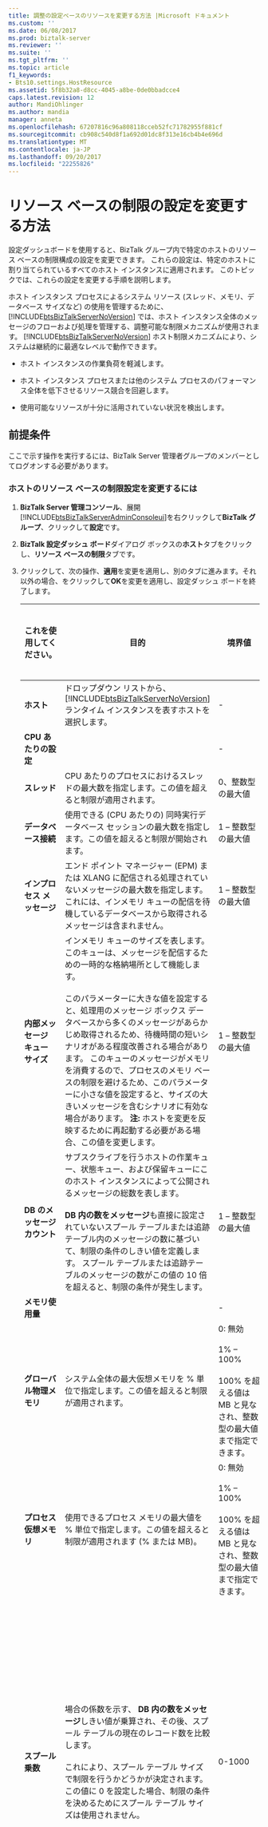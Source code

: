 ```yaml
---
title: 調整の設定ベースのリソースを変更する方法 |Microsoft ドキュメント
ms.custom: ''
ms.date: 06/08/2017
ms.prod: biztalk-server
ms.reviewer: ''
ms.suite: ''
ms.tgt_pltfrm: ''
ms.topic: article
f1_keywords:
- Bts10.settings.HostResource
ms.assetid: 5f8b32a8-d8cc-4045-a8be-0de0bbadcce4
caps.latest.revision: 12
author: MandiOhlinger
ms.author: mandia
manager: anneta
ms.openlocfilehash: 67207816c96a808118cceb52fc71782955f881cf
ms.sourcegitcommit: cb908c540d8f1a692d01dc8f313e16cb4b4e696d
ms.translationtype: MT
ms.contentlocale: ja-JP
ms.lasthandoff: 09/20/2017
ms.locfileid: "22255826"
---
```

# <a name="how-to-modify-resource-based-throttling-settings"></a>リソース ベースの制限の設定を変更する方法
設定ダッシュボードを使用すると、BizTalk グループ内で特定のホストのリソース ベースの制限構成の設定を変更できます。 これらの設定は、特定のホストに割り当てられているすべてのホスト インスタンスに適用されます。 このトピックでは、これらの設定を変更する手順を説明します。  
  
 ホスト インスタンス プロセスによるシステム リソース (スレッド、メモリ、データベース サイズなど) の使用を管理するために、[!INCLUDE[btsBizTalkServerNoVersion](../includes/btsbiztalkservernoversion-md.md)] では、ホスト インスタンス全体のメッセージのフローおよび処理を管理する、調整可能な制限メカニズムが使用されます。 [!INCLUDE[btsBizTalkServerNoVersion](../includes/btsbiztalkservernoversion-md.md)] ホスト制限メカニズムにより、システムは継続的に最適なレベルで動作できます。  
  
-   ホスト インスタンスの作業負荷を軽減します。  
  
-   ホスト インスタンス プロセスまたは他のシステム プロセスのパフォーマンス全体を低下させるリソース競合を回避します。  
  
-   使用可能なリソースが十分に活用されていない状況を検出します。  
  
## <a name="prerequisites"></a>前提条件  
 ここで示す操作を実行するには、BizTalk Server 管理者グループのメンバーとしてログオンする必要があります。  
  
### <a name="to-modify-the-resource-based-throttling-settings-of-a-host"></a>ホストのリソース ベースの制限設定を変更するには  
  
1.  **BizTalk Server 管理コンソール**、展開[!INCLUDE[btsBizTalkServerAdminConsoleui](../includes/btsbiztalkserveradminconsoleui-md.md)]を右クリックして**BizTalk グループ**、クリックして**設定**です。  
  
2.  **BizTalk 設定ダッシュ ボード**ダイアログ ボックスの**ホスト**タブをクリックし、**リソース ベースの制限**タブです。  
  
3.  クリックして、次の操作、**適用**を変更を適用し、別のタブに進みます。それ以外の場合、をクリックして**OK**を変更を適用し、設定ダッシュ ボードを終了します。  
  
    |**これを使用してください。**|目的|境界値|既定値|アップグレード ロジック|  
    |------------------|----------------|---------------------|-------------------|-------------------|  
    |**ホスト**|ドロップダウン リストから、[!INCLUDE[btsBizTalkServerNoVersion](../includes/btsbiztalkservernoversion-md.md)] ランタイム インスタンスを表すホストを選択します。|-|-|-|  
    |**CPU あたりの設定**||-|-|-|  
    |**スレッド**|CPU あたりのプロセスにおけるスレッドの最大数を指定します。この値を超えると制限が適用されます。|0、整数型の最大値|0|-|  
    |**データベース接続**|使用できる (CPU あたりの) 同時実行データベース セッションの最大数を指定します。この値を超えると制限が開始されます。|1 – 整数型の最大値|0|-|  
    |**インプロセス メッセージ**|エンド ポイント マネージャー (EPM) または XLANG に配信される処理されていないメッセージの最大数を指定します。 これには、インメモリ キューの配信を待機しているデータベースから取得されるメッセージは含まれません。|1 – 整数型の最大値|1000|-|  
    |**内部メッセージ キュー サイズ**|インメモリ キューのサイズを表します。 このキューは、メッセージを配信するための一時的な格納場所として機能します。<br /><br /> このパラメーターに大きな値を設定すると、処理用のメッセージ ボックス データベースから多くのメッセージがあらかじめ取得されるため、待機時間の短いシナリオがある程度改善される場合があります。 このキューのメッセージがメモリを消費するので、プロセスのメモリ ベースの制限を避けるため、このパラメーターに小さな値を設定すると、サイズの大きいメッセージを含むシナリオに有効な場合があります。 **注:** ホストを変更を反映するために再起動する必要がある場合、この値を変更します。|1 – 整数型の最大値|100|-|  
    |**DB のメッセージ カウント**|サブスクライブを行うホストの作業キュー、状態キュー、および保留キューにこのホスト インスタンスによって公開されるメッセージの総数を表します。<br /><br /> **DB 内の数をメッセージ**も直接に設定されていないスプール テーブルまたは追跡テーブル内のメッセージの数に基づいて、制限の条件のしきい値を定義します。 スプール テーブルまたは追跡テーブルのメッセージの数がこの値の 10 倍を超えると、制限の条件が発生します。|1 – 整数型の最大値|50000|-|  
    |**メモリ使用量**||-|-|-|  
    |**グローバル物理メモリ**|システム全体の最大仮想メモリを % 単位で指定します。この値を超えると制限が適用されます。|0: 無効<br /><br /> 1% – 100%<br /><br /> 100% を超える値は MB と見なされ、整数型の最大値まで指定できます。|0|-|  
    |**プロセス仮想メモリ**|使用できるプロセス メモリの最大値を % 単位で指定します。この値を超えると制限が適用されます (% または MB)。|0: 無効<br /><br /> 1% – 100%<br /><br /> 100% を超える値は MB と見なされ、整数型の最大値まで指定できます。|25|-|  
    |**スプール乗数**|場合の係数を示す、 **DB 内の数をメッセージ**しきい値が乗算され、その後、スプール テーブルの現在のレコード数を比較します。<br /><br /> これにより、スプール テーブル サイズで制限を行うかどうかが決定されます。 この値に 0 を設定した場合、制限の条件を決めるためにスプール テーブル サイズは使用されません。|0-1000|10|レジストリから読み取られた制限パラメーターは、ホスト インスタンス パラメーターと 1 対 1 でマップされます。|  
    |**追跡データ乗数**|係数を指定する、 **DB 内の数をメッセージ**しきい値が乗算され、その後、追跡テーブルの現在のレコード数を比較します。<br /><br /> これは、システムが追跡テーブル サイズで制限する必要があるかどうかが決定します。 この値が 0 に設定されている場合追跡テーブル サイズは、制限の条件を決定するために使用されません。|0-1000|10|レジストリから読み取られた制限パラメーターは、ホスト インスタンス パラメーターと 1 対 1 でマップされます。|  
    |**GC をトリガーする制限**|プロセス メモリの使用量が増えてしきい値に近づいた場合の .NET ガベージ コレクション (GC) が発生するタイミングを指定します。 メモリ使用量がメモリのしきい値のこの比率を超えると、GC が発生します。|50-100|80|レジストリから読み取られた制限パラメーターは、ホスト インスタンス パラメーターと 1 対 1 でマップされます。|  
    |**バッチのメモリのしきい値**|メッセージ バッチの公開を制限するメモリのしきい値を % 単位で表します。<br /><br /> バッチのメモリのしきい値は、この割合係数を掛けることによって計算は、**プロセス仮想メモリ**しきい値です。 公開バッチを実行するために推定されるメモリ使用量がバッチのメモリのしきい値を超える場合、バッチは、メモリ ベースの制限を受けます。 それ以外の場合、バッチがから除外されるプロセス メモリ ベースの制限合計のプロセスのメモリを超える場合でも、**プロセス仮想メモリ**しきい値です。<br /><br /> 値 0 を指定すると、バッチを実行するために推定されるメモリ使用量が非常に少なくても、すべての公開バッチがプロセス メモリ ベースの制限を受ける可能性があります。|0%-100%||レジストリから読み取られた制限パラメーターは、ホスト インスタンス パラメーターと 1 対 1 でマップされます。|  
    |**Severity**||-|-|-|  
    |**[メモリ]**|プロセス メモリで発生した制限の条件の重大度を表します。 このパラメーター パーセント値で指定されている場合に発生する制限の条件の重大度を設定、**プロセス仮想メモリ**のしきい値を超過します。|1 ～ 1000|500|すべてのホスト インスタンス値の最小値|  
    |**DB サイズ**|データベース サイズで発生した制限の条件の重大度を表します。 このパラメーター パーセント値で指定されている場合に発生する制限の条件の重大度を設定、 **DB 内の数をメッセージ**のしきい値を超過します。|1 ～ 1000|1|すべてのホスト インスタンス値の最小値|  
    |**インフライト メッセージ**|場合の制限の反応時間を指定の値は、**インプロセス メッセージ**しきい値を超えています。 これはパーセント値で指定し、このパラメーターが原因となったときに、制限の条件の重大度を設定の値は、**インプロセス メッセージ**しきい値を超えた。|1 ～ 1000|75|すべてのホスト インスタンス値の最小値|  
  
    > [!NOTE]
    >  既定の設定を復元する をクリックして**既定値に戻す**です。  
  
## <a name="see-also"></a>参照  
 [ホストの設定を変更する方法](../core/how-to-modify-host-settings.md)
